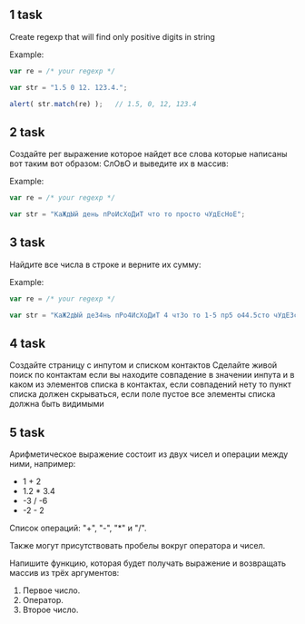 ## 1 task

Create regexp that will find only positive digits in string

Example:

```javascript
var re = /* your regexp */

var str = "1.5 0 12. 123.4.";

alert( str.match(re) );   // 1.5, 0, 12, 123.4
```

## 2 task

Создайте рег выражение которое найдет все слова которые написаны вот таким вот образом: СлОвО и 
выведите их в массив:

Example:

```javascript
var re = /* your regexp */

var str = "КаЖдЫй день пРоИсХоДиТ что то просто чУдЕсНоЕ";
```

## 3 task

Найдите все числа в строке и верните их сумму:

Example:

```javascript
var re = /* your regexp */

var str = "КаЖ2дЫй де34нь пРо4ИсХоДиТ 4 чт3о то 1-5 пр5 о44.5сто чУдЕ3сНоЕ";
```

## 4 task

Создайте страницу с инпутом и списком контактов
Cделайте живой поиск по контактам если вы находите совпадение в значении инпута 
и в каком из элементов списка в контактах, если совпадений нету то пункт списка
должен скрываться, если поле пустое все элементы
списка должна быть видимыми

## 5 task

Арифметическое выражение состоит из двух чисел и операции между ними, например:

<ul>
<li>1 + 2</li>
<li>1.2 * 3.4</li>
<li>-3 / -6</li>
<li>-2 - 2</li>
</ul>

Список операций: "+", "-", "*" и "/".

Также могут присутствовать пробелы вокруг оператора и чисел.

Напишите функцию, которая будет получать выражение и возвращать массив из трёх аргументов:

<ol>
<li>Первое число.</li>
<li>Оператор.</li>
<li>Второе число.</li>
</ol>
